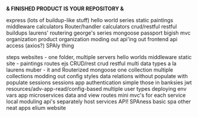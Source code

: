 **&  FINISHED PRODUCT IS YOUR REPOSITORY  &**

express (lots of buildup-like stuff)
	hello world series
	static paintings
	middleware calculators
	Router/handler calculators
	crud/restful
	restful buildups
	laurens' routering
	george's series
	mongoose
	passport
	bigish mvc organization
	product organization
	moding out
	api'ing out
	frontend api access (axios?)
	SPAly thing


steps
	websites - one folder, multiple servers
		hello worlds
		middleware
		static site - paintings
		routes
		ejs
	CRUD/rest
		crud
		restful
		multi data types
		a la laurens
		muber - it and Routerized
	mongoose
		one collection
		multiple collections
	modding out
		config styles
	data relations
		without populate
		with populate
	sessions
		sessions app
	authentication
		simple
		those in banksies
		jwt
		resources/adv-app-read/config-based
		multiple user types
	deploying
		env vars app
	microservices
		data and view routes
		mini mvc's for each service
		local moduling
	api's
		separately host services
		API!
	SPAness
		basic spa
	other neat apps
		elium website

















